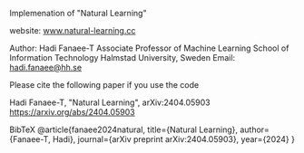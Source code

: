 Implemenation of "Natural Learning"

website: www.natural-learning.cc

Author: Hadi Fanaee-T
Associate Professor of Machine Learning
School of Information Technology
Halmstad University, Sweden
Email: hadi.fanaee@hh.se

Please cite the following paper if you use the code

Hadi Fanaee-T, "Natural Learning", arXiv:2404.05903
https://arxiv.org/abs/2404.05903

BibTeX
 @article{fanaee2024natural,
   title={Natural Learning},
   author={Fanaee-T, Hadi},
   journal={arXiv preprint arXiv:2404.05903},
   year={2024}
}
